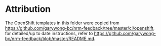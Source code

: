 # Attribution

The OpenShift templates in this folder were copied from <https://github.com/garywong-bc/nrm-feedback/tree/master/ci/openshift>, for detailed/up to date instructions, refer to <https://github.com/garywong-bc/nrm-feedback/blob/master/README.md>.
